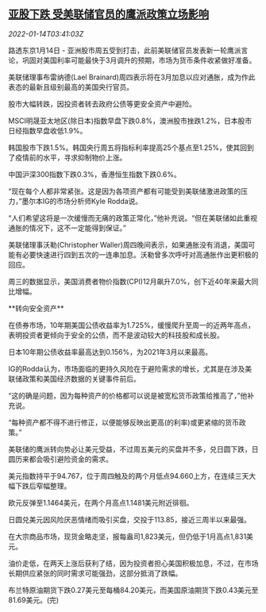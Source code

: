 <!--1642132862000-->
[亚股下跌 受美联储官员的鹰派政策立场影响](https://cn.reuters.com/article/global-markets-0114-fri-idCNKBS2JO08E)
------

<div><i>2022-01-14T03:41:03Z</i></div><p>路透东京1月14日 - 亚洲股市周五受到打击，此前美联储官员发表新一轮鹰派言论，巩固对美国利率可能最快于3月调升的预期，市场为货币条件收紧做好准备。</p><p>美联储理事布雷纳德(Lael Brainard)周四表示将在3月加息以应对通胀，成为作此表态的最新且级别最高的美国央行官员。</p><p>股市大幅转跌，因投资者转去政府公债等更安全资产中避险。</p><p>MSCI明晟亚太地区(除日本)指数早盘下跌0.8%，澳洲股市挫跌1.2%，日本股市日经指数早盘收低1.9%。</p><p>韩国股市下跌1.5%。韩国央行周五将指标利率提高25个基点至1.25%，使其回到了疫情前的水平，寻求抑制物价上涨。</p><p>中国沪深300指数下跌0.3%，香港恒生指数下跌0.6%。</p><p>“现在每个人都非常紧张。这是因为各项资产都有可能受到美联储激进政策的压力，”墨尔本IG的市场分析师Kyle Rodda说。</p><p>“人们希望这将是一次缓慢而无痛的政策正常化，”他补充说。“但在美联储如此重视通胀的情况下，这不一定能得到保证。”</p><p>美联储理事沃勒(Christopher Waller)周四晚间表示，如果通胀没有消退，美国可能有必要快速进行四到五次的一连串加息。沃勒曾多次呼吁对高通胀作出更积极的回应。</p><p>周三的数据显示，美国消费者物价指数(CPI)12月飙升7.0%，创下近40年来最大同比增幅。</p><p>**转向安全资产**</p><p>在债券市场，10年期美国公债收益率为1.725%，缓慢爬升至周一的近两年高点，表明投资者更倾向于安全的公债，而不是波动较大的科技股和成长股。</p><p>日本10年期公债收益率最高达到0.156%，为2021年3月以来最高。</p><p>IG的Rodda认为，市场面临的更持久风险在于避险需求的增长，尤其是在涉及美联储政策和美国经济数据的关键事件前后。</p><p>“这的确是问题，因为每种资产的价格都可以说是被宽松货币政策给推高了，”他补充说。</p><p>“每种资产都不得不进行修正，以便能够反映出更高(的利率)或更紧缩的货币政策。”</p><p>美联储的鹰派转向势必让美元受益，不过周五美元的买盘并不多，兑日圆下跌，日圆历来都会吸引避险资金的需求。</p><p>美元指数持平于94.767，位于周四触及的两个月低点94.660上方，在连续三天大幅下跌后窄幅整理。</p><p>欧元反弹至1.1464美元，在两个月高点1.1481美元附近徘徊。</p><p>日圆兑美元因风险厌恶情绪而吸引买盘，交投于113.85，接近三周半以来最强。</p><p>在大宗商品市场，现货金略走坚，报每盎司1,823美元，但仍低于1月高点1,831美元。</p><p>油价走低，在两天上涨后获利了结，因为投资者担心美国积极加息，不过，在市场长期供应紧张的同时需求可能强劲，这部分抵消了跌幅。</p><p>布兰特原油期货下跌0.27美元至每桶84.20美元，而美国原油期货下跌0.43美元至81.69美元。(完)</p>
